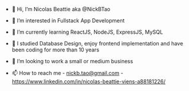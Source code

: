 - 👋 Hi, I’m Nicolas Beattie aka @NickBTao

- 👀 I’m interested in Fullstack App Development
- 🌱 I’m currently learning ReactJS, NodeJS, ExpressJS, MySQL
- 🌱 I studied Database Design, enjoy frontend implementation and have been coding for more than 10 years
- 💞️ I’m looking to work a small or medium business
- 📫 How to reach me 
        - nickb.tao@gmail.com
        - https://www.linkedin.com/in/nicolas-beattie-viens-a88181226/


<!---
NickBTao/NickBTao is a ✨ special ✨ repository because its `README.md` (this file) appears on your GitHub profile.
You can click the Preview link to take a look at your changes.
--->
